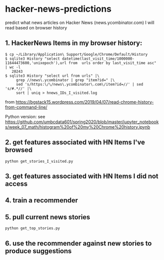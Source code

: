 # hacker-news-predictions
predict what news articles on Hacker News (news.ycombinator.com) I will read based on browser history

## 1. HackerNews Items in my browser history:

    $ cp ~/Library/Application\ Support/Google/Chrome/Default/History 
    $ sqlite3 History "select datetime(last_visit_time/1000000-11644473600,'unixepoch'),url from  urls order by last_visit_time asc" | wc -l
       20243
    $ sqlite3 History "select url from urls" |\
         grep //news\.ycombinator | grep "item?id=" |\
         sed 's/https:\/\/news\.ycombinator\.com\/item?id=//' | sed 's/#.*//' |\
         sort | uniq > hnews_IDs_I_visited.log

from https://bgstack15.wordpress.com/2019/04/07/read-chrome-history-from-command-line/

Python version: see https://github.com/umbcdata601/spring2020/blob/master/jupyter_notebooks/week_07_math/histogram%20of%20my%20Chrome%20history.ipynb

## 2. get features associated with HN Items I've browsed

    python get_stories_I_visited.py
    
## 3. get features associated with HN Items I did not access

## 4. train a recommender

## 5. pull current news stories

    python get_top_stories.py

## 6. use the recommender against new stories to produce suggestions
